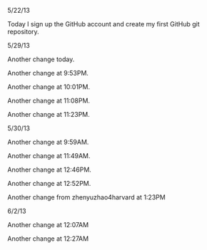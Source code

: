 5/22/13

Today I sign up the GitHub account and create my first GitHub git repository. 

5/29/13

Another change today.

Another change at 9:53PM.

Another change at 10:01PM.

Another change at 11:08PM.

Another change at 11:23PM.

5/30/13

Another change at 9:59AM.

Another change at 11:49AM.

Another change at 12:46PM.

Another change at 12:52PM.

Another change from zhenyuzhao4harvard at 1:23PM

6/2/13

Another change at 12:07AM

Another change at 12:27AM
